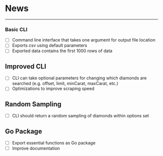 # News
----

### Basic CLI

- [ ] Command line interface that takes one argument for output file location
- [ ] Exports csv using default parameters
- [ ] Exported data contains the first 1000 rows of data

## Improved CLI

- [ ] CLI can take optional parameters for changing which diamonds are searched (e.g. offset, limit, minCarat, maxCarat, etc.)
- [ ] Optimizations to improve scraping speed

## Random Sampling

- [ ] CLI should return a random sampling of diamonds within options set

## Go Package

- [ ] Export essential functions as Go package
- [ ] Improve documentation
